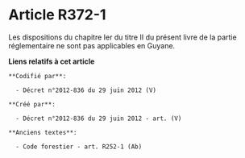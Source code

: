 # Article R372-1

Les dispositions du chapitre Ier du titre II du présent livre de la partie réglementaire ne sont pas applicables en Guyane.

**Liens relatifs à cet article**

	**Codifié par**:

	  - Décret n°2012-836 du 29 juin 2012 (V)

	**Créé par**:

	  - Décret n°2012-836 du 29 juin 2012 - art. (V)

	**Anciens textes**:

	  - Code forestier - art. R252-1 (Ab)
